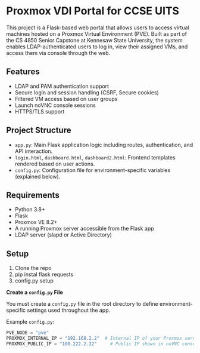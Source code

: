 # Proxmox VDI Portal for CCSE UITS

This project is a Flask-based web portal that allows users to access virtual machines hosted on a Proxmox Virtual Environment (PVE). Built as part of the CS 4850 Senior Capstone at Kennesaw State University, the system enables LDAP-authenticated users to log in, view their assigned VMs, and access them via console through the web.

## Features

- LDAP and PAM authentication support
- Secure login and session handling (CSRF, Secure cookies)
- Filtered VM access based on user groups
- Launch noVNC console sessions
- HTTPS/TLS support

## Project Structure

- `app.py`: Main Flask application logic including routes, authentication, and API interaction.
- `login.html`, `dashboard.html`, `dashboard2.html`: Frontend templates rendered based on user actions.
- `config.py`: Configuration file for environment-specific variables (explained below).

## Requirements

- Python 3.8+
- Flask
- Proxmox VE 8.2+
- A running Proxmox server accessible from the Flask app
- LDAP server (slapd or Active Directory)


## Setup
1. Clone the repo
2. pip instal flask requests
3. config.py setup

**Create a `config.py` File**

You must create a `config.py` file in the root directory to define environment-specific settings used throughout the app.

Example `config.py`:
```python
PVE_NODE = "pve"
PROXMOX_INTERNAL_IP = "192.168.2.2"  # Internal IP of your Proxmox server
PROXMOX_PUBLIC_IP = "100.222.2.22"     # Public IP shown in noVNC console URLs
